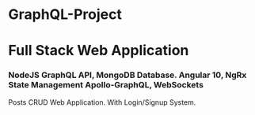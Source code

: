 # GraphQL-Project
<h1>
Full Stack Web Application
</h1>
<h3>

NodeJS GraphQL API,
MongoDB Database.
Angular 10, NgRx State Management
Apollo-GraphQL, WebSockets

</h3>
<p>
Posts CRUD Web Application.
With Login/Signup System.
<p/>
